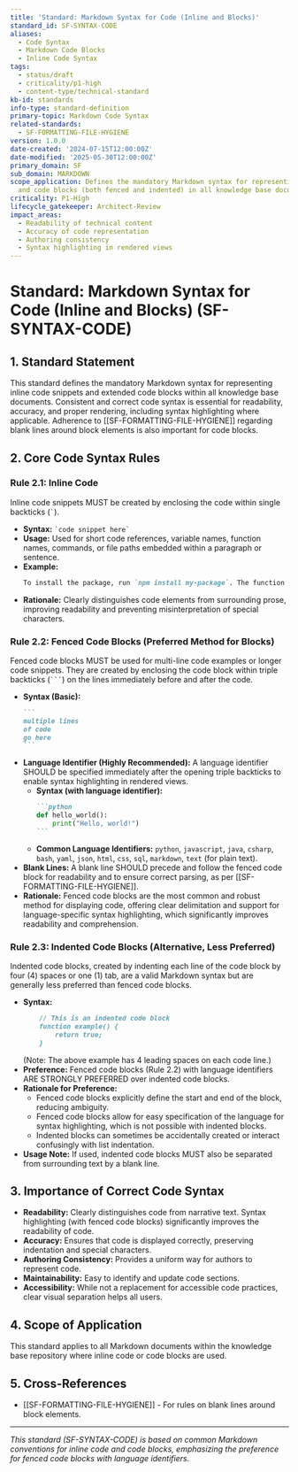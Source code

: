 ```yaml
---
title: 'Standard: Markdown Syntax for Code (Inline and Blocks)'
standard_id: SF-SYNTAX-CODE
aliases:
  - Code Syntax
  - Markdown Code Blocks
  - Inline Code Syntax
tags:
  - status/draft
  - criticality/p1-high
  - content-type/technical-standard
kb-id: standards
info-type: standard-definition
primary-topic: Markdown Code Syntax
related-standards:
  - SF-FORMATTING-FILE-HYGIENE
version: 1.0.0
date-created: '2024-07-15T12:00:00Z'
date-modified: '2025-05-30T12:00:00Z'
primary_domain: SF
sub_domain: MARKDOWN
scope_application: Defines the mandatory Markdown syntax for representing inline code
  and code blocks (both fenced and indented) in all knowledge base documents.
criticality: P1-High
lifecycle_gatekeeper: Architect-Review
impact_areas:
  - Readability of technical content
  - Accuracy of code representation
  - Authoring consistency
  - Syntax highlighting in rendered views
---
```

# Standard: Markdown Syntax for Code (Inline and Blocks) (SF-SYNTAX-CODE)

## 1. Standard Statement

This standard defines the mandatory Markdown syntax for representing inline code snippets and extended code blocks within all knowledge base documents. Consistent and correct code syntax is essential for readability, accuracy, and proper rendering, including syntax highlighting where applicable. Adherence to [[SF-FORMATTING-FILE-HYGIENE]] regarding blank lines around block elements is also important for code blocks.

## 2. Core Code Syntax Rules

### Rule 2.1: Inline Code
Inline code snippets MUST be created by enclosing the code within single backticks (`` ` ``).
*   **Syntax:** `` `code snippet here` ``
*   **Usage:** Used for short code references, variable names, function names, commands, or file paths embedded within a paragraph or sentence.
*   **Example:**
    ```markdown
    To install the package, run `npm install my-package`. The function `calculateTotal()` returns an integer.
    ```
*   **Rationale:** Clearly distinguishes code elements from surrounding prose, improving readability and preventing misinterpretation of special characters.

### Rule 2.2: Fenced Code Blocks (Preferred Method for Blocks)
Fenced code blocks MUST be used for multi-line code examples or longer code snippets. They are created by enclosing the code block within triple backticks (```` ``` ````) on the lines immediately before and after the code.
*   **Syntax (Basic):**
    ````markdown
    ```
    multiple lines
    of code
    go here
    ```
    ````
*   **Language Identifier (Highly Recommended):** A language identifier SHOULD be specified immediately after the opening triple backticks to enable syntax highlighting in rendered views.
    *   **Syntax (with language identifier):**
        ````markdown
        ```python
        def hello_world():
            print("Hello, world!")
        ```
        ````
    *   **Common Language Identifiers:** `python`, `javascript`, `java`, `csharp`, `bash`, `yaml`, `json`, `html`, `css`, `sql`, `markdown`, `text` (for plain text).
*   **Blank Lines:** A blank line SHOULD precede and follow the fenced code block for readability and to ensure correct parsing, as per [[SF-FORMATTING-FILE-HYGIENE]].
*   **Rationale:** Fenced code blocks are the most common and robust method for displaying code, offering clear delimitation and support for language-specific syntax highlighting, which significantly improves readability and comprehension.

### Rule 2.3: Indented Code Blocks (Alternative, Less Preferred)
Indented code blocks, created by indenting each line of the code block by four (4) spaces or one (1) tab, are a valid Markdown syntax but are generally less preferred than fenced code blocks.
*   **Syntax:**
    ```markdown
        // This is an indented code block
        function example() {
            return true;
        }
    ```
    (Note: The above example has 4 leading spaces on each code line.)
*   **Preference:** Fenced code blocks (Rule 2.2) with language identifiers ARE STRONGLY PREFERRED over indented code blocks.
*   **Rationale for Preference:**
    *   Fenced code blocks explicitly define the start and end of the block, reducing ambiguity.
    *   Fenced code blocks allow for easy specification of the language for syntax highlighting, which is not possible with indented blocks.
    *   Indented blocks can sometimes be accidentally created or interact confusingly with list indentation.
*   **Usage Note:** If used, indented code blocks MUST also be separated from surrounding text by a blank line.

## 3. Importance of Correct Code Syntax

*   **Readability:** Clearly distinguishes code from narrative text. Syntax highlighting (with fenced code blocks) significantly improves the readability of code.
*   **Accuracy:** Ensures that code is displayed correctly, preserving indentation and special characters.
*   **Authoring Consistency:** Provides a uniform way for authors to represent code.
*   **Maintainability:** Easy to identify and update code sections.
*   **Accessibility:** While not a replacement for accessible code practices, clear visual separation helps all users.

## 4. Scope of Application

This standard applies to all Markdown documents within the knowledge base repository where inline code or code blocks are used.

## 5. Cross-References
- [[SF-FORMATTING-FILE-HYGIENE]] - For rules on blank lines around block elements.

---
*This standard (SF-SYNTAX-CODE) is based on common Markdown conventions for inline code and code blocks, emphasizing the preference for fenced code blocks with language identifiers.*
